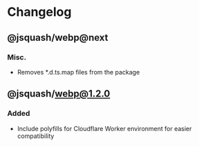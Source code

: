 # Changelog

## @jsquash/webp@next

### Misc.

- Removes *.d.ts.map files from the package

## @jsquash/webp@1.2.0

### Added 

- Include polyfills for Cloudflare Worker environment for easier compatibility
